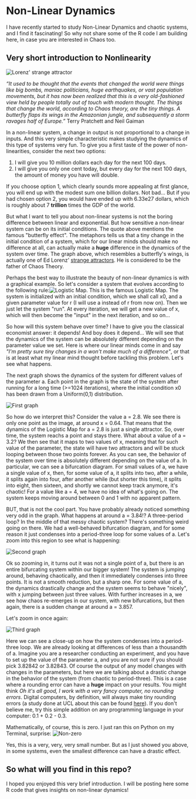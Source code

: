 # Non-Linear Dynamics

I have recently started to study Non-Linear Dynamics and chaotic systems, and I find it fascinating! So why not share some of the R code I am building here, in case you are interested in Chaos too.

## Very short introduction to Nonlinearity

![Lorenz' strange attractor](https://user-images.githubusercontent.com/29491896/73464959-951b8780-4377-11ea-9705-a746c01f4d52.png)

_“It used to be thought that the events that changed the world were things like big bombs, maniac politicians, huge earthquakes, or vast population movements, but it has now been realized that this is a very old-fashioned view held by people totally out of touch with modern thought. The things that change the world, according to Chaos theory, are the tiny things. A butterfly flaps its wings in the Amazonian jungle, and subsequently a storm ravages half of Europe.”_ Terry Pratchett and Neil Gaiman

In a non-linear system, a change in output is not proportional to a change in inputs. And this very simple characteristic makes studying the dynamics of this type of systems very fun. To give you a first taste of the power of non-linearities, consider the next two options:

1) I will give you 10 million dollars each day for the next 100 days.
2) I will give you only one cent today, but every day for the next 100 days, the amount of money you have will double.

If you choose option 1, which clearly sounds more appealing at first glance, you will end up with the modest sum one billion dollars. Not bad... But if you had chosen option 2, you would have ended up with 6.33e27 dollars, which is roughly about 7 **trillion** times the GDP of the world. 

But what I want to tell you about non-linear systems is not the boring difference between linear and exponential. But how sensitive a non-linear system can be on its initial conditions. The quote above mentions the famous "butterfly effect". The metaphors tells us that a tiny change in the initial condition of a system, which for our linear minds should make no difference at all, can actually make a **huge** difference in the dynamics of the system over time. The graph above, which resembles a butterfly's wings, is actually one of Ed Lorenz' [strange attractors](https://en.wikipedia.org/wiki/Lorenz_system). He is considered to be the father of Chaos Theory. 

Perhaps the best way to illustrate the beauty of non-linear dynamics is with a graphical example. So let's consider a system that evolves according to the following rule:![Logistic Map](https://wikimedia.org/api/rest_v1/media/math/render/svg/ed93f3cd8504352c79c6fc9206e1e9bfac0e3c37). This is the famous Logistic Map. The system is initialized with an initial condition, which we shall call x0, and a given parameter value for r (I will use a instead of r from now on). Then we just let the system "run". At every iteration, we will get a new value of x, which will then become the "input" in the next iteration, and so on...

So how will this system behave over time? I have to give you the classical economist answer: it depends! And boy does it depend... We will see that the dynamics of the system can be absolutely different depending on the parameter value we set. Here is where our linear minds come in and say _"I'm pretty sure tiny changes in a won't make much of a difference"_, or that is at least what my linear mind thought before tackling this problem. Let's see what happens.

The next graph shows the dynamics of the system for different values of the parameter a. Each point in the graph is the state of the system after running for a long time (>=1024 iterations), where the initial condition x0 has been drawn from a Uniform(0,1) distribution. 

![First graph](https://user-images.githubusercontent.com/29491896/73464369-b760d580-4376-11ea-9336-2872ac243a18.png) 

So how do we interpret this? Consider the value a = 2.8. We see there is only one point as the image, at around x = 0.64. That means that the dynamics of the Logistic Map for a = 2.8 is just a single attractor. So, over time, the system reachs a point and stays there. What about a value of a = 3.2? We then see that it maps to two values of x, meaning that for such value of the parameter, the state will have two attractors and will be stuck looping between those two points forever. As you can see, the behavior of the system over time is absolutely different depending on the value of a. In particular, we can see a bifurcation diagram. For small values of a, we have a single value of x, then, for some value of a, it splits into two, after a while, it splits again into four, after another while (but shorter this time), it splits into eight, then sixteen, and shortly we cannot keep track anymore, it's chaotic! For a value like a = 4, we have no idea of what's going on. The system keeps moving around between 0 and 1 with no apparent pattern. 

BUT, that is not the cool part. You have probably already noticed something very odd in the graph. What happens at around a = 3.84!? A three-period loop? In the middle of that messy chaotic system? There's something weird going on there. We had a well-behaved bifurcation diagram, and for some reason it just condenses into a period-three loop for some values of a. Let's zoom into this region to see what is happening:

![Second graph](https://user-images.githubusercontent.com/29491896/73464370-b7f96c00-4376-11ea-96ea-b1c76e113057.png)

Ok so zooming in, it turns out it was not a single point of a, but there is an entire bifurcating system within our bigger system! The system is jumping around, behaving chaotically, and then it immediately condenses into three points. It is not a smooth reduction, but a sharp one. For some value of a, the dynamics drastically change and the system seems to behave "nicely", with x jumping between just three values. With further increases in a, we see how chaos re-emerges in our system, with new bifurcations, but then again, there is a sudden change at around a = 3.857. 

Let's zoom in once again:

![Third graph](https://user-images.githubusercontent.com/29491896/73464371-b7f96c00-4376-11ea-86b2-a7a3dc37c0da.png)

Here we can see a close-up on how the system condenses into a period-three loop. We are already looking at differences of less than a thousandth of a. Imagine you are a researcher conducting an experiment, and you have to set up the value of the parameter a, and you are not sure if you should pick 3.82842 or 3.82843. Of course the output of any model changes with changes in the parameters, but here we are talking about a drastic change in the behavior of the system (from chaotic to period-three). This is a case where a rounding error can have a **huge** impact on your results. You might think _Oh it's all good, I work with a very fancy computer, no rounding errors_. Digital computers, by definition, will always make tiny rounding errors (a study done at UCL about this can be found [here](https://www.ucl.ac.uk/news/2019/sep/numbers-limit-how-accurately-digital-computers-model-chaos)). If you don't believe me, try this simple addition on any programming language in your computer: 0.1 + 0.2 - 0.3.

Mathematically, of course, this is zero. I just ran this on Python on my Terminal, surprise: ![Non-zero](https://user-images.githubusercontent.com/29491896/73473383-930bf580-4384-11ea-8f7e-876261d63709.png)

Yes, this is a very, very, very small number. But as I just showed you above, in some systems, even the smallest difference can have a drastic effect.

## So what will you find in this repo?

I hoped you enjoyed this very brief introduction. I will be posting here some R code that gives insights on non-linear dynamics!
